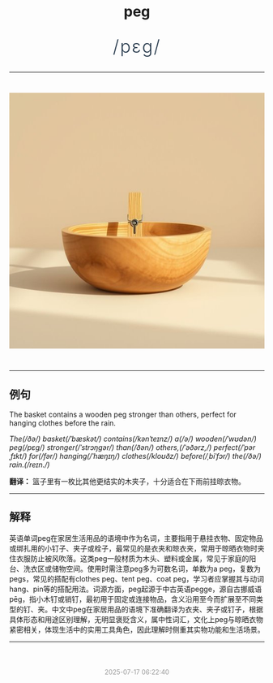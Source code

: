 <div align="center">

# peg

<div style="margin: 30px 0;">
<h1 style="font-size: 2.5em; font-weight: 300; letter-spacing: 2px; margin: 0; color: #2c3e50;">
/pɛg/
</h1>
</div>

</div>

---

<div align="center" style="margin: 40px 0;">

![peg](images/peg.png)

</div>

---

## 例句

The basket contains a wooden peg stronger than others, perfect for hanging clothes before the rain.

*The(/ðə/) basket(/ˈbæskət/) contains(/kənˈteɪnz/) a(/ə/) wooden(/ˈwʊdən/) peg(/pɛg/) stronger(/ˈstrɔŋgər/) than(/ðən/) others,(/ˈəðərz,/) perfect(/ˈpərˌfɪkt/) for(/fər/) hanging(/ˈhæŋɪŋ/) clothes(/kloʊðz/) before(/ˌbiˈfɔr/) the(/ðə/) rain.(/reɪn./)*

**翻译：** 篮子里有一枚比其他更结实的木夹子，十分适合在下雨前挂晾衣物。

---

## 解释

英语单词peg在家居生活用品的语境中作为名词，主要指用于悬挂衣物、固定物品或绑扎用的小钉子、夹子或栓子，最常见的是衣夹和晾衣夹，常用于晾晒衣物时夹住衣服防止被风吹落。这类peg一般材质为木头、塑料或金属，常见于家庭的阳台、洗衣区或储物空间。使用时需注意peg多为可数名词，单数为a peg，复数为pegs，常见的搭配有clothes peg、tent peg、coat peg，学习者应掌握其与动词hang、pin等的搭配用法。词源方面，peg起源于中古英语pegge，源自古挪威语pēg，指小木钉或销钉，最初用于固定或连接物品，含义沿用至今而扩展至不同类型的钉、夹。中文中peg在家居用品的语境下准确翻译为衣夹、夹子或钉子，根据具体形态和用途区别理解，无明显褒贬含义，属中性词汇，文化上peg与晾晒衣物紧密相关，体现生活中的实用工具角色，因此理解时侧重其实物功能和生活场景。


---

<div align="center" style="margin-top: 50px;">
<small style="color: #999; font-size: 0.9em;">2025-07-17 06:22:40</small>
</div>
